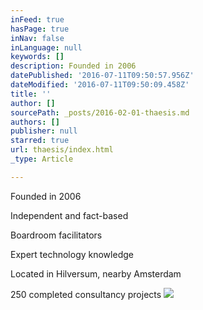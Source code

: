 ```yaml
---
inFeed: true
hasPage: true
inNav: false
inLanguage: null
keywords: []
description: Founded in 2006
datePublished: '2016-07-11T09:50:57.956Z'
dateModified: '2016-07-11T09:50:09.458Z'
title: ''
author: []
sourcePath: _posts/2016-02-01-thaesis.md
authors: []
publisher: null
starred: true
url: thaesis/index.html
_type: Article

---
```

Founded in 2006

Independent and fact-based

Boardroom facilitators 

Expert technology knowledge

Located in Hilversum, nearby
Amsterdam

250 completed consultancy projects
![](https://the-grid-user-content.s3-us-west-2.amazonaws.com/cff84914-298f-4719-924f-c8b766a537e4.JPG)